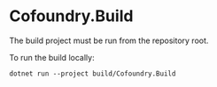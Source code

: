 # Cofoundry.Build

The build project must be run from the repository root. 

To run the build locally:

```
dotnet run --project build/Cofoundry.Build
```